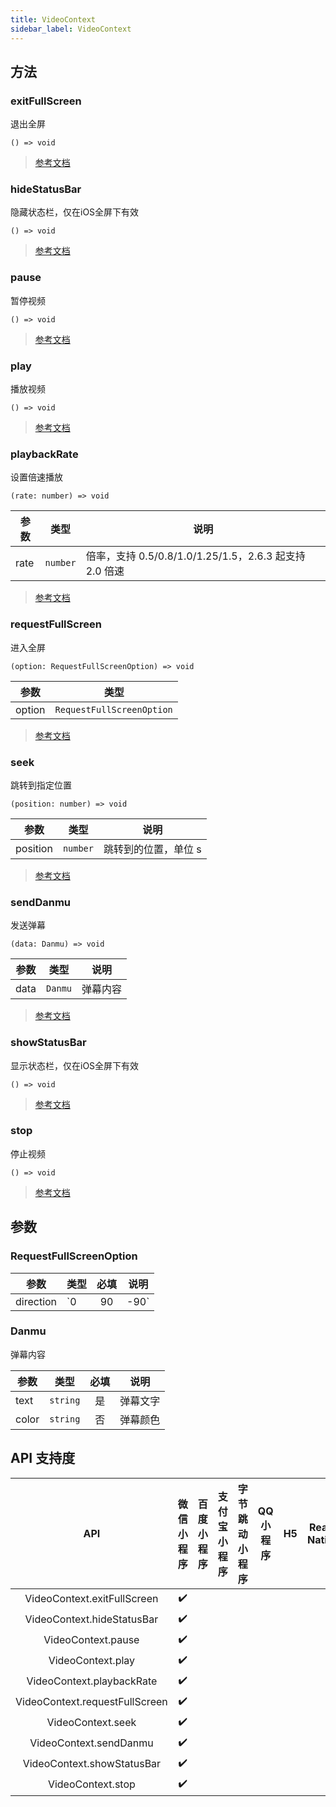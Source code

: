 ```yaml
---
title: VideoContext
sidebar_label: VideoContext
---
```


## 方法

### exitFullScreen

退出全屏

```tsx
() => void
```

> [参考文档](https://developers.weixin.qq.com/miniprogram/dev/api/media/video/VideoContext.exitFullScreen.html)

### hideStatusBar

隐藏状态栏，仅在iOS全屏下有效

```tsx
() => void
```

> [参考文档](https://developers.weixin.qq.com/miniprogram/dev/api/media/video/VideoContext.hideStatusBar.html)

### pause

暂停视频

```tsx
() => void
```

> [参考文档](https://developers.weixin.qq.com/miniprogram/dev/api/media/video/VideoContext.pause.html)

### play

播放视频

```tsx
() => void
```

> [参考文档](https://developers.weixin.qq.com/miniprogram/dev/api/media/video/VideoContext.play.html)

### playbackRate

设置倍速播放

```tsx
(rate: number) => void
```

| 参数 | 类型 | 说明 |
| --- | --- | --- |
| rate | `number` | 倍率，支持 0.5/0.8/1.0/1.25/1.5，2.6.3 起支持 2.0 倍速 |

> [参考文档](https://developers.weixin.qq.com/miniprogram/dev/api/media/video/VideoContext.playbackRate.html)

### requestFullScreen

进入全屏

```tsx
(option: RequestFullScreenOption) => void
```

| 参数 | 类型 |
| --- | --- |
| option | `RequestFullScreenOption` |

> [参考文档](https://developers.weixin.qq.com/miniprogram/dev/api/media/video/VideoContext.requestFullScreen.html)

### seek

跳转到指定位置

```tsx
(position: number) => void
```

| 参数 | 类型 | 说明 |
| --- | --- | --- |
| position | `number` | 跳转到的位置，单位 s |

> [参考文档](https://developers.weixin.qq.com/miniprogram/dev/api/media/video/VideoContext.seek.html)

### sendDanmu

发送弹幕

```tsx
(data: Danmu) => void
```

| 参数 | 类型 | 说明 |
| --- | --- | --- |
| data | `Danmu` | 弹幕内容 |

> [参考文档](https://developers.weixin.qq.com/miniprogram/dev/api/media/video/VideoContext.sendDanmu.html)

### showStatusBar

显示状态栏，仅在iOS全屏下有效

```tsx
() => void
```

> [参考文档](https://developers.weixin.qq.com/miniprogram/dev/api/media/video/VideoContext.showStatusBar.html)

### stop

停止视频

```tsx
() => void
```

> [参考文档](https://developers.weixin.qq.com/miniprogram/dev/api/media/video/VideoContext.stop.html)

## 参数

### RequestFullScreenOption

| 参数 | 类型 | 必填 | 说明 |
| --- | --- | :---: | --- |
| direction | `0 | 90 | -90` | 否 | 设置全屏时视频的方向，不指定则根据宽高比自动判断。<br /><br />可选值：<br />- 0: 正常竖向;<br />- 90: 屏幕逆时针90度;<br />- -90: 屏幕顺时针90度; |

### Danmu

弹幕内容

| 参数 | 类型 | 必填 | 说明 |
| --- | --- | :---: | --- |
| text | `string` | 是 | 弹幕文字 |
| color | `string` | 否 | 弹幕颜色 |

## API 支持度

| API | 微信小程序 | 百度小程序 | 支付宝小程序 | 字节跳动小程序 | QQ 小程序 | H5 | React Native | 快应用 |
| :---: | :---: | :---: | :---: | :---: | :---: | :---: | :---: | :---: |
| VideoContext.exitFullScreen | ✔️ |  |  |  |  |  |  |  |
| VideoContext.hideStatusBar | ✔️ |  |  |  |  |  |  |  |
| VideoContext.pause | ✔️ |  |  |  |  |  |  |  |
| VideoContext.play | ✔️ |  |  |  |  |  |  |  |
| VideoContext.playbackRate | ✔️ |  |  |  |  |  |  |  |
| VideoContext.requestFullScreen | ✔️ |  |  |  |  |  |  |  |
| VideoContext.seek | ✔️ |  |  |  |  |  |  |  |
| VideoContext.sendDanmu | ✔️ |  |  |  |  |  |  |  |
| VideoContext.showStatusBar | ✔️ |  |  |  |  |  |  |  |
| VideoContext.stop | ✔️ |  |  |  |  |  |  |  |
